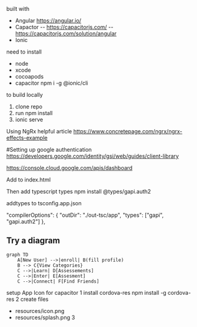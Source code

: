 built with
- Angular https://angular.io/
- Capactor
-- https://capacitorjs.com/
-- https://capacitorjs.com/solution/angular
- Ionic


need to install 
- node
- xcode
- cocoapods
- capacitor
  npm i -g @ionic/cli


to build locally 
1. clone repo
2. run npm install
3. ionic serve

Using NgRx 
helpful article https://www.concretepage.com/ngrx/ngrx-effects-example


#Setting up google authentication
https://developers.google.com/identity/gsi/web/guides/client-library

https://console.cloud.google.com/apis/dashboard


Add to index.html
<script src="https://accounts.google.com/gsi/client" async defer></script>

Then add typescript types
npm install @types/gapi.auth2

addtypes to tsconfig.app.json

  "compilerOptions": {
    "outDir": "./out-tsc/app",
    "types": ["gapi", "gapi.auth2"]
  },

## Try a diagram

```mermaid
graph TD
    A[New User] -->|enroll| B(fill profile)
    B --> C{View Categories}
    C -->|Learn| D[Assessements]
    C -->|Enter| E[Assesment]
    C -->|Connect| F[Find Friends]
```

setup App Icon for capacitor
1 install cordova-res
npm install -g cordova-res
2 create files
- resources/icon.png
- resources/splash.png
3 